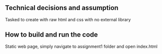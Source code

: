 ## Technical decisions and assumption

Tasked to create with raw html and css with no external library

## How to build and run the code

Static web page, simply navigate to assignment1 folder and open index.html
